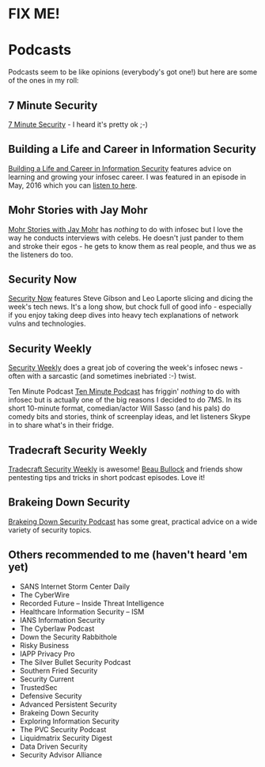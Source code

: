 # FIX ME!

# Podcasts
Podcasts seem to be like opinions (everybody's got one!) but here are some of the ones in my roll:

7 Minute Security
------
[7 Minute Security](http://7ms.us) - I heard it's pretty ok ;-)


Building a Life and Career in Information Security
------
[Building a Life and Career in Information Security](http://jayschulman.com) features advice on learning and growing your infosec career.  I was featured in an episode in May, 2016 which you can [listen to here](https://www.jayschulman.com/brian-johnson/).

Mohr Stories with Jay Mohr
-------
[Mohr Stories with Jay Mohr](http://www.jaymohr.com) has *nothing* to do with infosec but I love the way he conducts interviews with celebs.  He doesn't just pander to them and stroke their egos - he gets to know them as real people, and thus we as the listeners do too.

Security Now
------
[Security Now](https://twit.tv/sn) features Steve Gibson and Leo Laporte slicing and dicing the week's tech news.  It's a long show, but chock full of good info - especially if you enjoy taking deep dives into heavy tech explanations of network vulns and technologies.

Security Weekly
------
[Security Weekly](https://securityweekly.com) does a great job of covering the week's infosec news - often with a sarcastic (and sometimes inebriated :-) twist.

Ten Minute Podcast
[Ten Minute Podcast](http://tenminutepodcast.com) has friggin' *nothing* to do with infosec but is actually one of the big reasons I decided to do 7MS.  In its short 10-minute format, comedian/actor Will Sasso (and his pals) do comedy bits and stories, think of screenplay ideas, and let listeners Skype in to share what's in their fridge.  

Tradecraft Security Weekly
------
[Tradecraft Security Weekly](https://securityweekly.com/category/tsw/) is awesome!  [Beau Bullock](https://twitter.com/dafthack) and friends show pentesting tips and tricks in short podcast episodes.  Love it!

Brakeing Down Security
-----
[Brakeing Down Security Podcast](http://www.brakeingsecurity.com/) has some great, practical advice on a wide variety of security topics.

Others recommended to me (haven't heard 'em yet)
-----
* SANS Internet Storm Center Daily
* The CyberWire
* Recorded Future – Inside Threat Intelligence
* Healthcare Information Security – ISM
* IANS Information Security
* The Cyberlaw Podcast
* Down the Security Rabbithole
* Risky Business
* IAPP Privacy Pro
* The Silver Bullet Security Podcast
* Southern Fried Security
* Security Current
* TrustedSec
* Defensive Security
* Advanced Persistent Security
* Brakeing Down Security
* Exploring Information Security
* The PVC Security Podcast
* Liquidmatrix Security Digest
* Data Driven Security
* Security Advisor Alliance
